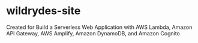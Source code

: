 # wildrydes-site
Created for Build a Serverless Web Application with AWS Lambda, Amazon API Gateway, AWS Amplify, Amazon DynamoDB, and Amazon Cognito
